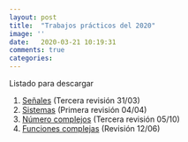 ```yaml
---
layout: post
title:  "Trabajos prácticos del 2020"
image: ''
date:   2020-03-21 10:19:31
comments: true
categories: 
---
```


Listado para descargar

1. <a href="https://drive.google.com/open?id=1iX6nv0sYBAlPWupAtx7HZ2crc3HXfA9G" target="_blank">Señales</a> (Tercera revisión 31/03)
2. <a href="https://drive.google.com/open?id=1YpSHEPfzDdSc17LyqBRdGKclPM1auGuy" target="_blank">Sistemas</a> (Primera revisión 04/04)
3. <a href="https://drive.google.com/open?id=1TJF2cCeqypsboOm4JJ2FZ-9PpNJW3gpp" target="_blank">Número complejos</a> (Tercera revisión 05/10)
4. <a href="https://drive.google.com/file/d/1LsbqlWxSoyXOkHO4eRhmMdYN_DszWiLC/view?usp=sharing" target="_blank">Funciones complejas</a> (Revisión 12/06)
